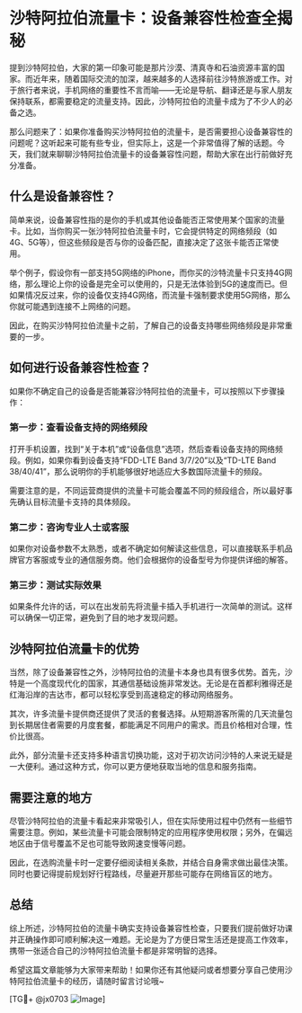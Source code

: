 # 沙特阿拉伯流量卡：设备兼容性检查全揭秘

提到沙特阿拉伯，大家的第一印象可能是那片沙漠、清真寺和石油资源丰富的国家。而近年来，随着国际交流的加深，越来越多的人选择前往沙特旅游或工作。对于旅行者来说，手机网络的重要性不言而喻——无论是导航、翻译还是与家人朋友保持联系，都需要稳定的流量支持。因此，沙特阿拉伯的流量卡成为了不少人的必备之选。

那么问题来了：如果你准备购买沙特阿拉伯的流量卡，是否需要担心设备兼容性的问题呢？这听起来可能有些专业，但实际上，这是一个非常值得了解的话题。今天，我们就来聊聊沙特阿拉伯流量卡的设备兼容性问题，帮助大家在出行前做好充分准备。

## 什么是设备兼容性？

简单来说，设备兼容性指的是你的手机或其他设备能否正常使用某个国家的流量卡。比如，当你购买一张沙特阿拉伯流量卡时，它会提供特定的网络频段（如4G、5G等），但这些频段是否与你的设备匹配，直接决定了这张卡能否正常使用。

举个例子，假设你有一部支持5G网络的iPhone，而你买的沙特流量卡只支持4G网络，那么理论上你的设备是完全可以使用的，只是无法体验到5G的速度而已。但如果情况反过来，你的设备仅支持4G网络，而流量卡强制要求使用5G网络，那么你就可能遇到连接不上网络的问题。

因此，在购买沙特阿拉伯流量卡之前，了解自己的设备支持哪些网络频段是非常重要的一步。

## 如何进行设备兼容性检查？

如果你不确定自己的设备是否能兼容沙特阿拉伯的流量卡，可以按照以下步骤操作：

### 第一步：查看设备支持的网络频段

打开手机设置，找到“关于本机”或“设备信息”选项，然后查看设备支持的网络频段。例如，如果你看到设备支持“FDD-LTE Band 3/7/20”以及“TD-LTE Band 38/40/41”，那么说明你的手机能够很好地适应大多数国际流量卡的频段。

需要注意的是，不同运营商提供的流量卡可能会覆盖不同的频段组合，所以最好事先确认目标流量卡支持的具体频段。

### 第二步：咨询专业人士或客服

如果你对设备参数不太熟悉，或者不确定如何解读这些信息，可以直接联系手机品牌官方客服或专业的通信服务商。他们会根据你的设备型号为你提供详细的解答。

### 第三步：测试实际效果

如果条件允许的话，可以在出发前先将流量卡插入手机进行一次简单的测试。这样可以确保一切正常，避免到了目的地才发现问题。

## 沙特阿拉伯流量卡的优势

当然，除了设备兼容性之外，沙特阿拉伯的流量卡本身也具有很多优势。首先，沙特是一个高度现代化的国家，其通信基础设施非常发达。无论是在首都利雅得还是红海沿岸的吉达市，都可以轻松享受到高速稳定的移动网络服务。

其次，许多流量卡提供商还提供了灵活的套餐选择。从短期游客所需的几天流量包到长期居住者需要的月度套餐，都能满足不同用户的需求。而且价格相对合理，性价比很高。

此外，部分流量卡还支持多种语言切换功能，这对于初次访问沙特的人来说无疑是一大便利。通过这种方式，你可以更方便地获取当地的信息和服务指南。

## 需要注意的地方

尽管沙特阿拉伯的流量卡看起来非常吸引人，但在实际使用过程中仍然有一些细节需要注意。例如，某些流量卡可能会限制特定的应用程序使用权限；另外，在偏远地区由于信号覆盖不足也可能导致网速变慢等问题。

因此，在选购流量卡时一定要仔细阅读相关条款，并结合自身需求做出最佳决策。同时也要记得提前规划好行程路线，尽量避开那些可能存在网络盲区的地方。

## 总结

综上所述，沙特阿拉伯的流量卡确实支持设备兼容性检查，只要我们提前做好功课并正确操作即可顺利解决这一难题。无论是为了方便日常生活还是提高工作效率，携带一张适合自己的沙特阿拉伯流量卡都是非常明智的选择。

希望这篇文章能够为大家带来帮助！如果你还有其他疑问或者想要分享自己使用沙特阿拉伯流量卡的经历，请随时留言讨论哦~

[TG💪+ @jx0703 ![Image](https://github.com/user-attachments/assets/dbca1d08-cadb-493c-b0ec-ad6f7a83f270)]